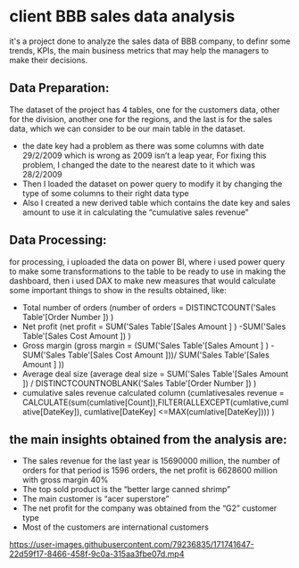 # client BBB sales data analysis

it's a project done to analyze the sales data of BBB company, to definr some trends, KPIs, the main business metrics that may help the managers to make their decisions.

## Data Preparation:

The dataset of the project has 4 tables, one for the customers data, other for the division, another one for the regions, and the last is for the sales data, which we can consider to be our main table in the dataset.

- the date key had a problem as there was some columns with date 29/2/2009 which is wrong as 2009 isn’t a leap year, For fixing this problem, I changed the date to the nearest date to it which was 28/2/2009
- Then I loaded the dataset on power query to modify it by changing the type of some columns to their right data type
- Also I created a new derived table which contains the date key and sales amount to use it in calculating the “cumulative sales revenue”

## Data Processing:
for processing, i uploaded the data on power BI, where i used power query to make some transformations to the table to be ready to use in making the dashboard, then i used DAX to make new measures that would calculate some important things to show in the results obtained, like:
- Total number of orders (number of orders = DISTINCTCOUNT('Sales Table'[Order Number ]) )
- Net profit (net profit = SUM('Sales Table'[Sales Amount ] ) -SUM('Sales Table'[Sales Cost Amount ]) )
- Gross margin (gross margin = (SUM('Sales Table'[Sales Amount ] ) -SUM('Sales Table'[Sales Cost Amount ]))/ SUM('Sales Table'[Sales Amount ] ))
- Average deal size (average deal size = SUM('Sales Table'[Sales Amount ]) / DISTINCTCOUNTNOBLANK('Sales Table'[Order Number ]) )
- cumulative sales revenue calculated column (cumlativesales revenue = CALCULATE(sum(cumlative[Count]),FILTER(ALLEXCEPT(cumlative,cumlative[DateKey]), cumlative[DateKey] <=MAX(cumlative[DateKey]))) )


## the main insights obtained from the analysis are:
- The sales revenue for the last year is 15690000 million, the number of orders for that period is 1596 orders, the net profit is 6628600 million with gross margin 40%
- The top sold product is the “better large canned shrimp”
- The main customer is “acer superstore”
- The net profit for the company was obtained from the “G2” customer type
- Most of the customers are international customers

https://user-images.githubusercontent.com/79236835/171741647-22d59f17-8466-458f-9c0a-315aa3fbe07d.mp4


